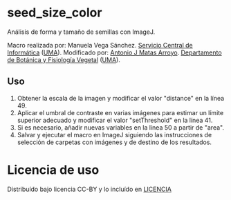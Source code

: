 # seed_size_color
Análisis de forma y tamaño de semillas con ImageJ.

Macro realizada por: Manuela Vega Sánchez. [Servicio Central de Informática](https://www.uma.es/servicio-central-de-informatica/info/7648/analisisimagen/) ([UMA](https://www.uma.es/)).
Modificado por: [Antonio J Matas Arroyo](https://github.com/ajmatas). [Departamento de Botánica y Fisiología Vegetal](https://www.uma.es/departamento-de-biologia-vegetal-botanica-y-fisiologia-vegetal/) ([UMA](https://www.uma.es/)).

## Uso
1. Obtener la escala de la imagen y modificar el valor "distance" en la línea 49.
2. Aplicar el umbral de contraste en varias imágenes para estimar un límite superior adecuado y modificar el valor "setThreshold" en la línea 41.
3. Si es necesario, añadir nuevas variables en la línea 50 a partir de "area".
4. Salvar y ejecutar el macro en ImageJ siguiendo las instrucciones de selección de carpetas con imágenes y de destino de los resultados.

# Licencia de uso
Distribuído bajo licencia CC-BY y lo incluído en [LICENCIA](https://github.com/ajmatas/seed_size_color/blob/master/LICENSE)
